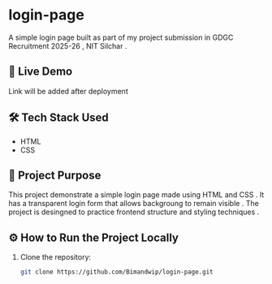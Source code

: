 # login-page

A simple login page built as part of my project submission in GDGC Recruitment 2025-26 , NIT Silchar . 

## 🚀 Live Demo

Link will be added after deployment

## 🛠️ Tech Stack Used

- HTML
- CSS



## 🎯 Project Purpose

This project demonstrate a simple login page made using HTML and CSS . It has a transparent login form that allows backgroung to remain visible .
The project is desingned to practice frontend structure and styling techniques . 

## ⚙️ How to Run the Project Locally

1. Clone the repository:
   ```bash
   git clone https://github.com/Bimandwip/login-page.git
